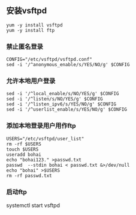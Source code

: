 ## 安装vsftpd

```
yum -y install vsftpd
yum -y install ftp
```

### 禁止匿名登录

```
CONFIG="/etc/vsftpd/vsftpd.conf"
sed -i '/^anonymous_enable/s/YES/NO/g' $CONFIG
```

### 允许本地用户登录
```
sed -i '/^local_enable/s/NO/YES/g' $CONFIG
sed -i '/^listen/s/NO/YES/g' $CONFIG
sed -i '/^listen_ipv6/s/YES/NO/g' $CONFIG
sed -i '/^userlist_enable/s/YES/NO/g' $CONFIG
```

### 添加本地登录用户用作ftp

```
USERS="/etc/vsftpd/user_list"
rm -rf $USERS
touch $USERS
useradd bohai
echo "bohai123." >passwd.txt
passwd  --stdin bohai < passwd.txt &>/dev/null
echo "bohai" >$USERS
rm -rf passwd.txt
```

###  启动ftp
systemctl start vsftpd
